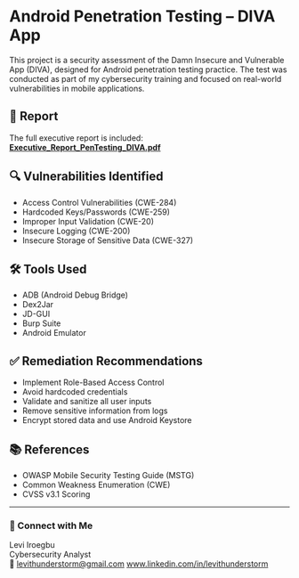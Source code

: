 # Android Penetration Testing – DIVA App

This project is a security assessment of the Damn Insecure and Vulnerable App (DIVA), designed for Android penetration testing practice. The test was conducted as part of my cybersecurity training and focused on real-world vulnerabilities in mobile applications.

## 📄 Report

The full executive report is included:  
**[Executive_Report_PenTesting_DIVA.pdf](./Executive_Report_PenTesting_DIVA.pdf)**

## 🔍 Vulnerabilities Identified

- Access Control Vulnerabilities (CWE-284)
- Hardcoded Keys/Passwords (CWE-259)
- Improper Input Validation (CWE-20)
- Insecure Logging (CWE-200)
- Insecure Storage of Sensitive Data (CWE-327)

## 🛠️ Tools Used

- ADB (Android Debug Bridge)
- Dex2Jar
- JD-GUI
- Burp Suite
- Android Emulator

## ✅ Remediation Recommendations

- Implement Role-Based Access Control
- Avoid hardcoded credentials
- Validate and sanitize all user inputs
- Remove sensitive information from logs
- Encrypt stored data and use Android Keystore

## 📚 References

- OWASP Mobile Security Testing Guide (MSTG)
- Common Weakness Enumeration (CWE)
- CVSS v3.1 Scoring

---

### 🔗 Connect with Me

Levi Iroegbu  
Cybersecurity Analyst  
📧 [levithunderstorm@gmail.com](mailto:levithunderstorm@gmail.com)
www.linkedin.com/in/levithunderstorm
